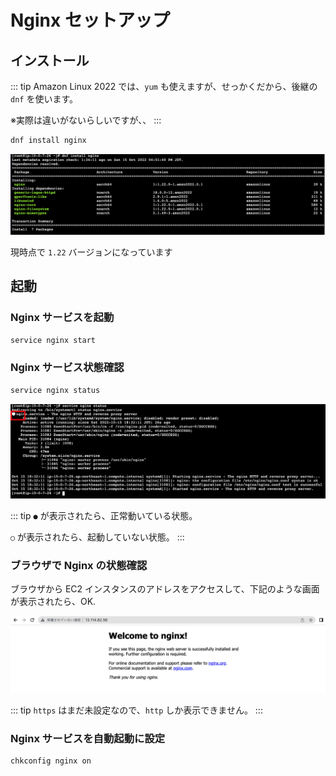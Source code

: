 ---
---

# Nginx セットアップ

## インストール
::: tip
Amazon Linux 2022 では、`yum` も使えますが、せっかくだから、後継の `dnf` を使います。

※実際は違いがないらしいですが、、
:::

```bash
dnf install nginx
```

![Nginxインストール](./img/install.png)

現時点で `1.22` バージョンになっています

## 起動
### Nginx サービスを起動
```bash
service nginx start
```

### Nginx サービス状態確認
```bash
service nginx status
```
![Nginxサービス状態](./img/status.png)

::: tip
`●` が表示されたら、正常動いている状態。

`○` が表示されたら、起動していない状態。
:::

### ブラウザで Nginx の状態確認

ブラウザから EC2 インスタンスのアドレスをアクセスして、下記のような画面が表示されたら、OK.

![ブラウザでNginx状態確認](./img/http-status.png)

::: tip
`https` はまだ未設定なので、`http` しか表示できません。
:::

### Nginx サービスを自動起動に設定
```bash
chkconfig nginx on
```